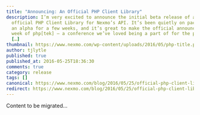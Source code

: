 ```yaml
---
title: "Announcing: An Official PHP Client Library"
description: I’m very excited to announce the initial beta release of an
  official PHP Client Library for Nexmo’s API. It’s been quietly on packagist as
  an alpha for a few weeks, and it’s great to make the official announcement the
  week of php[tek] – a conference we’ve loved being a part of for the past few
  […]
thumbnail: https://www.nexmo.com/wp-content/uploads/2016/05/php-title.png
author: tjlytle
published: true
published_at: 2016-05-25T18:36:30
comments: true
category: release
tags: []
canonical: https://www.nexmo.com/blog/2016/05/25/official-php-client-lib
redirect: https://www.nexmo.com/blog/2016/05/25/official-php-client-lib
---
```

Content to be migrated...

